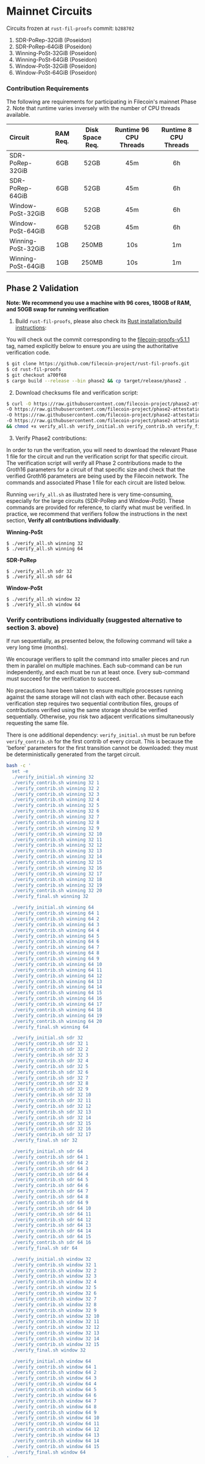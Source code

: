 # Mainnet Circuits

Circuits frozen at `rust-fil-proofs` commit: `b288702`

1. SDR-PoRep-32GiB (Poseidon)
2. SDR-PoRep-64GiB (Poseidon)
3. Winning-PoSt-32GiB (Poseidon)
4. Winning-PoSt-64GiB (Poseidon)
5. Window-PoSt-32GiB (Poseidon)
6. Window-PoSt-64GiB (Poseidon)

### Contribution Requirements

The following are requirements for participating in Filecoin's mainnet Phase 2. Note that runtime varies inversely with the number of CPU threads available.

| Circuit            | RAM Req. | Disk Space Req. | Runtime 96 CPU Threads | Runtime 8 CPU Threads |
| :------------------ | :--------: | :---------------: | :-----------------------: | :---------------------: |
| SDR-PoRep-32GiB    | 6GB      | 52GB            | 45m                    | 6h                    |
| SDR-PoRep-64GiB    | 6GB      | 52GB            | 45m                    | 6h                    |
| Window-PoSt-32GiB  | 6GB      | 52GB            | 45m                    | 6h                    |
| Window-PoSt-64GiB  | 6GB      | 52GB            | 45m                    | 6h                    |
| Winning-PoSt-32GiB | 1GB      | 250MB          | 10s                    | 1m                    |
| Winning-PoSt-64GiB | 1GB      | 250MB          | 10s                    | 1m                    |

## Phase 2 Validation

**Note: We recommend you use a machine with 96 cores, 180GB of RAM, and 50GB swap for running verification**

1. Build `rust-fil-proofs`, please also check its [Rust installation/build instructions](https://github.com/filecoin-project/rust-fil-proofs/blob/6e38487293a2ec063688acb4a414600b1c0654f9/README.md#install-and-configure-rust):

You will check out the commit corresponding to the [filecoin-proofs-v5.1.1](https://github.com/filecoin-project/rust-fil-proofs/releases/tag/filecoin-proofs-v5.1.1) tag, named explicitly below to ensure you are using the authoritative verification code.
```bash
$ git clone https://github.com/filecoin-project/rust-fil-proofs.git
$ cd rust-fil-proofs
$ git checkout a700f68
$ cargo build --release --bin phase2 && cp target/release/phase2 .
```

2. Download checksums file and verification script:

```bash
$ curl -O https://raw.githubusercontent.com/filecoin-project/phase2-attestations/51ddc5d/b288702/verify_all.sh \
-O https://raw.githubusercontent.com/filecoin-project/phase2-attestations/51ddc5d/b288702/verify_initial.sh \
-O https://raw.githubusercontent.com/filecoin-project/phase2-attestations/51ddc5d/b288702/verify_contrib.sh \
-O https://raw.githubusercontent.com/filecoin-project/phase2-attestations/51ddc5d/b288702/verify_final.sh \
&& chmod +x verify_all.sh verify_initial.sh verify_contrib.sh verify_final.sh
```

3. Verify Phase2 contributions:

In order to run the verifcation, you will need to download the relevant Phase 1 file for the circuit and run the
verification script for that specific circuit. The verification script will verify all Phase 2 contributions made to the
Groth16 parameters for a circuit of that specific size and check that the verified Groth16 parameters are being used by
the Filecoin network. The commands and associated Phase 1 file for each circuit are listed below.

Running `verify_all.sh` as illustrated here is very time-consuming, especially for the large circuits (SDR-PoRep and
Window-PoSt). These commands are provided for reference, to clarify what must be verified. In practice, we recommend
that verifiers follow the instructions in the next section, **Verify all contributions individually**.


**Winning-PoSt**

```console
$ ./verify_all.sh winning 32
$ ./verify_all.sh winning 64
```

**SDR-PoRep**

```console
$ ./verify_all.sh sdr 32
$ ./verify_all.sh sdr 64
```

**Window-PoSt**

```console
$ ./verify_all.sh window 32
$ ./verify_all.sh window 64
```


### Verify contributions individually (suggested alternative to section 3. above)

If run sequentially, as presented below, the following command will take a very long time (months).

We encourage verifiers to split the command into smaller pieces and run them in parallel on multiple machines. Each
sub-command can be run independently, and each must be run at least once. Every sub-command must succeed for the
verification to succeed.

No precautions have been taken to ensure multiple processes running against the same storage will not clash with each
other. Because each verification step requires two sequential contribution files, groups of contributions verified using
the same storage should be verified sequentially. Otherwise, you risk two adjacent verifications simultaneously
requesting the same file.

There is one additional dependency: `verify_initial.sh` must be run before `verify_contrib.sh` for the first contrib of
every circuit. This is because the 'before' parameters for the first transition cannot be downloaded: they must be
deterministically generated from the target circuit.

```bash
bash -c '
  set -e
  ./verify_initial.sh winning 32
  ./verify_contrib.sh winning 32 1
  ./verify_contrib.sh winning 32 2
  ./verify_contrib.sh winning 32 3
  ./verify_contrib.sh winning 32 4
  ./verify_contrib.sh winning 32 5
  ./verify_contrib.sh winning 32 6
  ./verify_contrib.sh winning 32 7
  ./verify_contrib.sh winning 32 8
  ./verify_contrib.sh winning 32 9
  ./verify_contrib.sh winning 32 10
  ./verify_contrib.sh winning 32 11
  ./verify_contrib.sh winning 32 12
  ./verify_contrib.sh winning 32 13
  ./verify_contrib.sh winning 32 14
  ./verify_contrib.sh winning 32 15
  ./verify_contrib.sh winning 32 16
  ./verify_contrib.sh winning 32 17
  ./verify_contrib.sh winning 32 18
  ./verify_contrib.sh winning 32 19
  ./verify_contrib.sh winning 32 20
  ./verify_final.sh winning 32

  ./verify_initial.sh winning 64
  ./verify_contrib.sh winning 64 1
  ./verify_contrib.sh winning 64 2
  ./verify_contrib.sh winning 64 3
  ./verify_contrib.sh winning 64 4
  ./verify_contrib.sh winning 64 5
  ./verify_contrib.sh winning 64 6
  ./verify_contrib.sh winning 64 7
  ./verify_contrib.sh winning 64 8
  ./verify_contrib.sh winning 64 9
  ./verify_contrib.sh winning 64 10
  ./verify_contrib.sh winning 64 11
  ./verify_contrib.sh winning 64 12
  ./verify_contrib.sh winning 64 13
  ./verify_contrib.sh winning 64 14
  ./verify_contrib.sh winning 64 15
  ./verify_contrib.sh winning 64 16
  ./verify_contrib.sh winning 64 17
  ./verify_contrib.sh winning 64 18
  ./verify_contrib.sh winning 64 19
  ./verify_contrib.sh winning 64 20
  ./verify_final.sh winning 64

  ./verify_initial.sh sdr 32
  ./verify_contrib.sh sdr 32 1
  ./verify_contrib.sh sdr 32 2
  ./verify_contrib.sh sdr 32 3
  ./verify_contrib.sh sdr 32 4
  ./verify_contrib.sh sdr 32 5
  ./verify_contrib.sh sdr 32 6
  ./verify_contrib.sh sdr 32 7
  ./verify_contrib.sh sdr 32 8
  ./verify_contrib.sh sdr 32 9
  ./verify_contrib.sh sdr 32 10
  ./verify_contrib.sh sdr 32 11
  ./verify_contrib.sh sdr 32 12
  ./verify_contrib.sh sdr 32 13
  ./verify_contrib.sh sdr 32 14
  ./verify_contrib.sh sdr 32 15
  ./verify_contrib.sh sdr 32 16
  ./verify_contrib.sh sdr 32 17
  ./verify_final.sh sdr 32

  ./verify_initial.sh sdr 64
  ./verify_contrib.sh sdr 64 1
  ./verify_contrib.sh sdr 64 2
  ./verify_contrib.sh sdr 64 3
  ./verify_contrib.sh sdr 64 4
  ./verify_contrib.sh sdr 64 5
  ./verify_contrib.sh sdr 64 6
  ./verify_contrib.sh sdr 64 7
  ./verify_contrib.sh sdr 64 8
  ./verify_contrib.sh sdr 64 9
  ./verify_contrib.sh sdr 64 10
  ./verify_contrib.sh sdr 64 11
  ./verify_contrib.sh sdr 64 12
  ./verify_contrib.sh sdr 64 13
  ./verify_contrib.sh sdr 64 14
  ./verify_contrib.sh sdr 64 15
  ./verify_contrib.sh sdr 64 16
  ./verify_final.sh sdr 64

  ./verify_initial.sh window 32
  ./verify_contrib.sh window 32 1
  ./verify_contrib.sh window 32 2
  ./verify_contrib.sh window 32 3
  ./verify_contrib.sh window 32 4
  ./verify_contrib.sh window 32 5
  ./verify_contrib.sh window 32 6
  ./verify_contrib.sh window 32 7
  ./verify_contrib.sh window 32 8
  ./verify_contrib.sh window 32 9
  ./verify_contrib.sh window 32 10
  ./verify_contrib.sh window 32 11
  ./verify_contrib.sh window 32 12
  ./verify_contrib.sh window 32 13
  ./verify_contrib.sh window 32 14
  ./verify_contrib.sh window 32 15
  ./verify_final.sh window 32

  ./verify_initial.sh window 64
  ./verify_contrib.sh window 64 1
  ./verify_contrib.sh window 64 2
  ./verify_contrib.sh window 64 3
  ./verify_contrib.sh window 64 4
  ./verify_contrib.sh window 64 5
  ./verify_contrib.sh window 64 6
  ./verify_contrib.sh window 64 7
  ./verify_contrib.sh window 64 8
  ./verify_contrib.sh window 64 9
  ./verify_contrib.sh window 64 10
  ./verify_contrib.sh window 64 11
  ./verify_contrib.sh window 64 12
  ./verify_contrib.sh window 64 13
  ./verify_contrib.sh window 64 14
  ./verify_contrib.sh window 64 15
  ./verify_final.sh window 64
'
```

